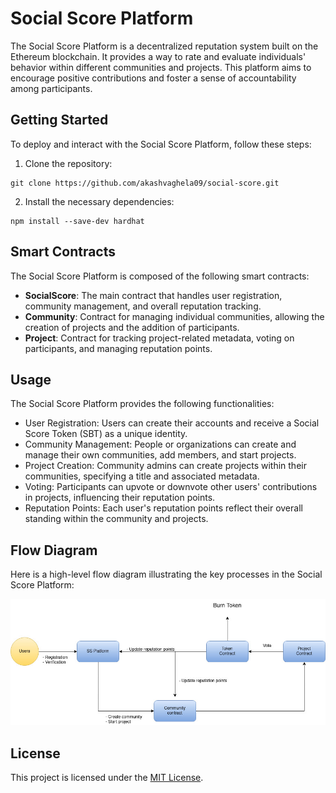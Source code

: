 # Social Score Platform

The Social Score Platform is a decentralized reputation system built on the Ethereum blockchain. It provides a way to rate and evaluate individuals' behavior within different communities and projects. This platform aims to encourage positive contributions and foster a sense of accountability among participants.

## Getting Started

To deploy and interact with the Social Score Platform, follow these steps:

1. Clone the repository: 
```
git clone https://github.com/akashvaghela09/social-score.git
```
2. Install the necessary dependencies: 
```
npm install --save-dev hardhat
```

## Smart Contracts

The Social Score Platform is composed of the following smart contracts:

- **SocialScore**: The main contract that handles user registration, community management, and overall reputation tracking.
- **Community**: Contract for managing individual communities, allowing the creation of projects and the addition of participants.
- **Project**: Contract for tracking project-related metadata, voting on participants, and managing reputation points.

## Usage

The Social Score Platform provides the following functionalities:

- User Registration: Users can create their accounts and receive a Social Score Token (SBT) as a unique identity.
- Community Management: People or organizations can create and manage their own communities, add members, and start projects.
- Project Creation: Community admins can create projects within their communities, specifying a title and associated metadata.
- Voting: Participants can upvote or downvote other users' contributions in projects, influencing their reputation points.
- Reputation Points: Each user's reputation points reflect their overall standing within the community and projects.

## Flow Diagram
Here is a high-level flow diagram illustrating the key processes in the Social Score Platform:

![Flow Diagram](images/flow-diagram.jpg)

## License

This project is licensed under the [MIT License](LICENSE).
